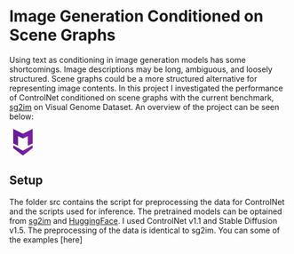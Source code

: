 # Image Generation Conditioned on Scene Graphs

Using text as conditioning in image generation models has some shortcomings. Image descriptions may be long, ambiguous, and loosely structured. Scene graphs could be a more structured alternative for representing image contents. In this project I investigated the performance of ControlNet conditioned on scene graphs with the current benchmark, [sg2im](https://github.com/google/sg2im) on Visual Genome Dataset. An overview of the project can be seen below:

![alt text](https://github.com/adam-p/markdown-here/raw/master/src/common/images/icon48.png "Logo Title Text 1")


## Setup
The folder src contains the script for preprocessing the data for ControlNet and the scripts used for inference. The pretrained models can be optained from [sg2im](https://github.com/google/sg2im) and [HuggingFace]([https://github.com/google/sg2im](https://huggingface.co/docs/diffusers/training/controlnet)https://huggingface.co/docs/diffusers/training/controlnet). I used ControlNet v1.1 and Stable Diffusion v1.5. The preprocessing of the data is identical to sg2im. You can some of the examples [here] 
